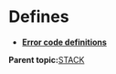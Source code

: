 # Defines

-   **[Error code definitions](GUID-38FC317C-E6C8-42B8-87C6-5C1BB64470E1.md)**  


**Parent topic:**[STACK](GUID-0D91D610-DAD1-4B1D-9AA7-5578DB846151.md)

